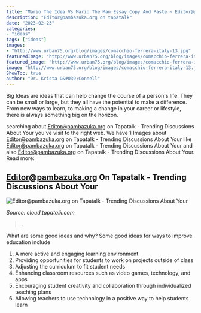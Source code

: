 ```yaml
---
title: "Mario The Idea Vs Mario The Man Essay Copy And Paste ~ Editor@pambazuka.org On Tapatalk"
description: "Editor@pambazuka.org on tapatalk"
date: "2023-02-23"
categories:
- "ideas"
tags: ["ideas"]
images:
- "http://www.urban75.org/blog/images/comacchio-ferrera-italy-13.jpg"
featuredImage: "http://www.urban75.org/blog/images/comacchio-ferrera-italy-13.jpg"
featured_image: "http://www.urban75.org/blog/images/comacchio-ferrera-italy-13.jpg"
image: "http://www.urban75.org/blog/images/comacchio-ferrera-italy-13.jpg"
ShowToc: true
author: "Dr. Krista O&#039;Connell"
---
```



Big Ideas are ideas that can help change the course of a person's life. They can be small or large, but they all have the potential to make a difference. From new ways to learn, to making a change in your career or lifestyle, there is always something big on the horizon.

	

		
searching about Editor@pambazuka.org on Tapatalk - Trending Discussions About Your you've visit to the right web. We have 1 Images about Editor@pambazuka.org on Tapatalk - Trending Discussions About Your like Editor@pambazuka.org on Tapatalk - Trending Discussions About Your and also Editor@pambazuka.org on Tapatalk - Trending Discussions About Your. Read more:
		
    
## Editor@pambazuka.org On Tapatalk - Trending Discussions About Your

<img loading=lazy src="http://www.urban75.org/blog/images/comacchio-ferrera-italy-13.jpg" onerror="this.onerror=null;this.src='https://tse2.mm.bing.net/th?id=OIP.PvcC2Otl-Ejx_Z9qTJe_gwHaE6&amp;pid=15.1';" alt="Editor@pambazuka.org on Tapatalk - Trending Discussions About Your">

_Source: cloud.tapatalk.com_

>. 

	

What are some good ideas and why?
Some good ideas for ways to improve education include 
1. A more active and engaging learning environment 
2. Providing opportunities for students to work on projects outside of class 
3. Adjusting the curriculum to fit student needs 
4. Enhancing classroom resources such as video games, technology, and apps 
5. Encouraging student creativity and collaboration through individualized teaching plans 
6. Allowing teachers to use technology in a positive way to help students learn 

